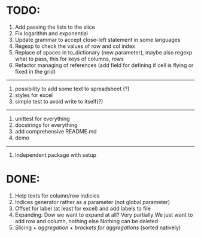 # TODO:
1. Add passing the lists to the slice
1. Fix logarithm and exponential
1. Update grammar to accept close-left statement in some languages
1. Regexp to check the values of row and col index
1. Replace of spaces in to_dictionary (new parameter), maybe also regexp what
    to pass, this for keys of columns, rows
1. Refactor managing of references (add field for defining if cell is flying or
    fixed in the grid)
---
1. possibility to add some text to spreadsheet (?)
1. styles for excel
1. simple test to avoid write to itself(?)
---
1. unittest for everything
1. docstrings for everything
1. add comprehensive README.md
1. demo
---
1. Independent package with setup

# DONE:
1. Help texts for column/row indicies
1. Indices generator rather as a parameter (not global parameter)
1. Offset for label (at least for excel) and add labels to file
1. Expanding:
    Dow we want to expand at all? Very partially
    We just want to add row and column, nothing else
    Nothing can be deleted
1. Slicing + _aggregation_ + _brackets for aggregations_ (sorted natively)